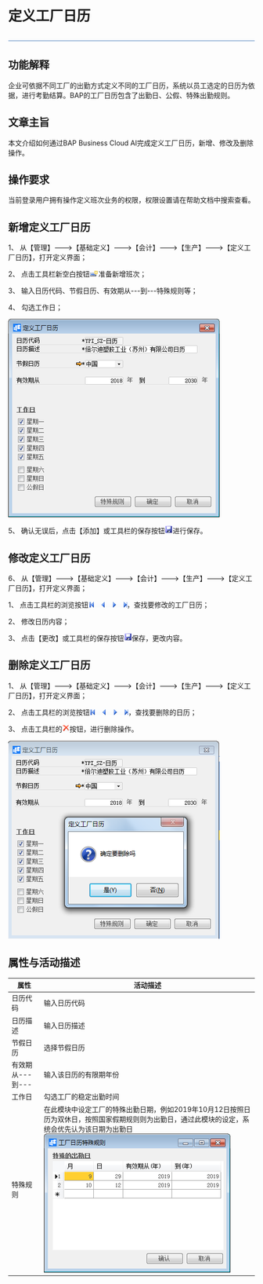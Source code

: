 # 定义工厂日历 

![img](zsk_rlzy_dy/common/headLine.png) 

## 功能解释 

企业可依据不同工厂的出勤方式定义不同的工厂日历，系统以员工选定的日历为依据，进行考勤结算。BAP的工厂日历包含了出勤日、公假、特殊出勤规则。

## 文章主旨 

本文介绍如何通过BAP Business Cloud AI完成定义工厂日历，新增、修改及删除操作。

## 操作要求 

当前登录用户拥有操作定义班次业务的权限，权限设置请在帮助文档中搜索查看。

## 新增定义工厂日历 

1、 从【管理】--->【基础定义】--->【会计】--->【生产】--->【定义工厂日历】，打开定义界面；

2、 点击工具栏新空白按钮![img](zsk_rlzy_dy/common/新建.png)准备新增班次；

3、 输入日历代码、节假日历、有效期从---到---特殊规则等；

4、 勾选工作日；

![img](zsk_rlzy_dy/2.1.png)

5、 确认无误后，点击【添加】或工具栏的保存按钮![img](zsk_rlzy_dy/common/保存.png)进行保存。

## 修改定义工厂日历 

6、 从【管理】--->【基础定义】--->【会计】--->【生产】--->【定义工厂日历】，打开定义界面；

1、 点击工具栏的浏览按钮![img](zsk_rlzy_dy/common/翻页.png)，查找要修改的工厂日历；

2、 修改日历内容；

3、 点击【更改】或工具栏的保存按钮![img](zsk_rlzy_dy/common/保存.png)保存，更改内容。

## 删除定义工厂日历 

1、 从【管理】--->【基础定义】--->【会计】--->【生产】--->【定义工厂日历】，打开定义界面；

2、 点击工具栏的浏览按钮![img](zsk_rlzy_dy/common/翻页.png)，查找要删除的日历；

3、 点击工具栏的![img](zsk_rlzy_dy/common/删除.png)按钮，进行删除操作。

![img](zsk_rlzy_dy/2.2.png)

## 属性与活动描述 

| **属性**         | **活动描述**                                                 |
| ---------------- | ------------------------------------------------------------ |
| 日历代码         | 输入日历代码                                                 |
| 日历描述         | 输入日历描述                                                 |
| 节假日历         | 选择节假日历                                                 |
| 有效期从---到--- | 输入该日历的有限期年份                                       |
| 工作日           | 勾选工厂的稳定出勤时间                                       |
| 特殊规则         | 在此模块中设定工厂的特殊出勤日期，例如2019年10月12日按照日历为双休日，按照国家假期规则则为出勤日，通过此模块的设定，系统会优先认为该日期为出勤日   ![img](zsk_rlzy_dy/2.3.png) |

 

   
